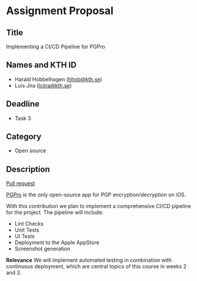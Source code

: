 # Assignment Proposal

## Title
Implementing a CI/CD Pipeline for PGPro

## Names and KTH ID

  - Harald Hobbelhagen (hhob@kth.se)
  - Luis Jira (lcjira@kth.se)

## Deadline
- Task 3

## Category
- Open source

## Description
[Pull request][2]

[PGPro][1] is the only open-source app for PGP encryption/decryption on iOS.

With this contribution we plan to implement a comprehensive CI/CD pipeline for the project.
The pipeline will include:
- Lint Checks
- Unit Tests
- UI Tests
- Deployment to the Apple AppStore
- Screenshot generation

**Relevance**
We will implement automated testing in combination with continuous deployment, which are central topics of this course in weeks 2 and 3.

[1]: https://github.com/lucanaef/PGPro
[2]: https://github.com/lucanaef/PGPro/pull/118
